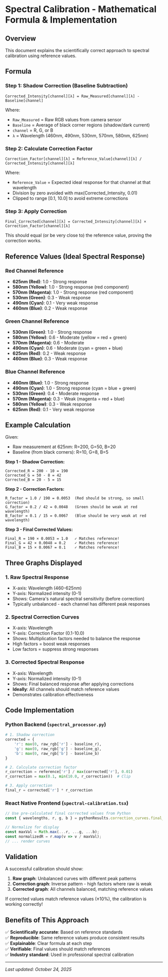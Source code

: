# Spectral Calibration - Mathematical Formula & Implementation

## Overview
This document explains the scientifically correct approach to spectral calibration using reference values.

## Formula

### Step 1: Shadow Correction (Baseline Subtraction)
```
Corrected_Intensity[channel][λ] = Raw_Measured[channel][λ] - Baseline[channel]
```
Where:
- `Raw_Measured` = Raw RGB values from camera sensor
- `Baseline` = Average of black corner regions (shadow/dark current)
- `channel` = R, G, or B
- `λ` = Wavelength (460nm, 490nm, 530nm, 570nm, 580nm, 625nm)

### Step 2: Calculate Correction Factor
```
Correction_Factor[channel][λ] = Reference_Value[channel][λ] / Corrected_Intensity[channel][λ]
```
Where:
- `Reference_Value` = Expected ideal response for that channel at that wavelength
- Division by zero avoided with max(Corrected_Intensity, 0.01)
- Clipped to range [0.1, 10.0] to avoid extreme corrections

### Step 3: Apply Correction
```
Final_Corrected[channel][λ] = Corrected_Intensity[channel][λ] × Correction_Factor[channel][λ]
```

This should equal (or be very close to) the reference value, proving the correction works.

## Reference Values (Ideal Spectral Response)

### Red Channel Reference
- **625nm (Red)**: 1.0 - Strong response
- **580nm (Yellow)**: 1.0 - Strong response (red component)
- **570nm (Magenta)**: 1.0 - Strong response (red component)
- **530nm (Green)**: 0.3 - Weak response
- **490nm (Cyan)**: 0.1 - Very weak response
- **460nm (Blue)**: 0.2 - Weak response

### Green Channel Reference
- **530nm (Green)**: 1.0 - Strong response
- **580nm (Yellow)**: 0.6 - Moderate (yellow = red + green)
- **570nm (Magenta)**: 0.6 - Moderate
- **490nm (Cyan)**: 0.6 - Moderate (cyan = green + blue)
- **625nm (Red)**: 0.2 - Weak response
- **460nm (Blue)**: 0.3 - Weak response

### Blue Channel Reference
- **460nm (Blue)**: 1.0 - Strong response
- **490nm (Cyan)**: 1.0 - Strong response (cyan = blue + green)
- **530nm (Green)**: 0.4 - Moderate response
- **570nm (Magenta)**: 0.3 - Weak (magenta = red + blue)
- **580nm (Yellow)**: 0.3 - Weak response
- **625nm (Red)**: 0.1 - Very weak response

## Example Calculation

Given:
- Raw measurement at 625nm: R=200, G=50, B=20
- Baseline (from black corners): R=10, G=8, B=5

**Step 1 - Shadow Correction:**
```
Corrected_R = 200 - 10 = 190
Corrected_G = 50 - 8 = 42
Corrected_B = 20 - 5 = 15
```

**Step 2 - Correction Factors:**
```
R_factor = 1.0 / 190 = 0.0053  (Red should be strong, so small correction)
G_factor = 0.2 / 42 = 0.0048   (Green should be weak at red wavelength)
B_factor = 0.1 / 15 = 0.0067   (Blue should be very weak at red wavelength)
```

**Step 3 - Final Corrected Values:**
```
Final_R = 190 × 0.0053 = 1.0   ✓ Matches reference!
Final_G = 42 × 0.0048 = 0.2    ✓ Matches reference!
Final_B = 15 × 0.0067 = 0.1    ✓ Matches reference!
```

## Three Graphs Displayed

### 1. Raw Spectral Response
- X-axis: Wavelength (460-625nm)
- Y-axis: Normalized intensity (0-1)
- Shows: Camera's natural spectral sensitivity (before correction)
- Typically unbalanced - each channel has different peak responses

### 2. Spectral Correction Curves
- X-axis: Wavelength
- Y-axis: Correction Factor (0.1-10.0)
- Shows: Multiplication factors needed to balance the response
- High factors = boost weak responses
- Low factors = suppress strong responses

### 3. Corrected Spectral Response
- X-axis: Wavelength
- Y-axis: Normalized intensity (0-1)
- Shows: Final balanced response after applying corrections
- **Ideally**: All channels should match reference values
- Demonstrates calibration effectiveness

## Code Implementation

### Python Backend (`spectral_processor.py`)
```python
# 1. Shadow correction
corrected = {
    'r': max(0, raw_rgb['r'] - baseline_r),
    'g': max(0, raw_rgb['g'] - baseline_g),
    'b': max(0, raw_rgb['b'] - baseline_b)
}

# 2. Calculate correction factor
r_correction = reference['r'] / max(corrected['r'], 0.01)
r_correction = max(0.1, min(10.0, r_correction))  # Clip

# 3. Apply correction
final_r = corrected['r'] * r_correction
```

### React Native Frontend (`spectral-calibration.tsx`)
```typescript
// Use pre-calculated final corrected values from Python
const { wavelengths, r, g, b } = pythonResults.correction_curves.final_corrected;

// Normalize for display
const maxVal = Math.max(...r, ...g, ...b);
const normalizedR = r.map(v => v / maxVal);
// ... render curves
```

## Validation

A successful calibration should show:
1. **Raw graph**: Unbalanced curves with different peak patterns
2. **Correction graph**: Inverse pattern - high factors where raw is weak
3. **Corrected graph**: All channels balanced, matching reference values

If corrected values match reference values (±10%), the calibration is working correctly!

## Benefits of This Approach

✅ **Scientifically accurate**: Based on reference standards  
✅ **Reproducible**: Same reference values produce consistent results  
✅ **Explainable**: Clear formula at each step  
✅ **Verifiable**: Final values should match references  
✅ **Industry standard**: Used in professional spectral calibration  

---
*Last updated: October 24, 2025*
